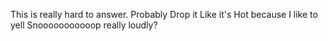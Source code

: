 This is really hard to answer. Probably Drop it Like it's Hot because I like to yell Snooooooooooop really loudly?